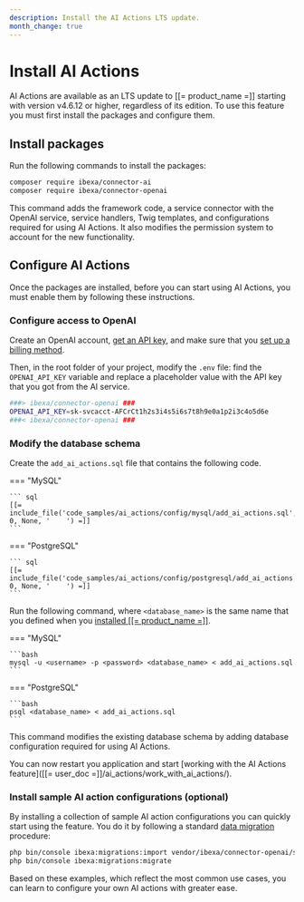 ```yaml
---
description: Install the AI Actions LTS update.
month_change: true
---
```


# Install AI Actions

AI Actions are available as an LTS update to [[= product_name =]] starting with version v4.6.12 or higher, regardless of its edition.
To use this feature you must first install the packages and configure them.

## Install packages

Run the following commands to install the packages:

``` bash
composer require ibexa/connector-ai
composer require ibexa/connector-openai
```

This command adds the framework code, a service connector with the OpenAI service, service handlers, Twig templates, and configurations required for using AI Actions.
It also modifies the permission system to account for the new functionality.

## Configure AI Actions

Once the packages are installed, before you can start using AI Actions, you must enable them by following these instructions.

### Configure access to OpenAI

Create an OpenAI account, [get an API key](https://help.openai.com/en/articles/4936850-where-do-i-find-my-openai-api-key), and make sure that you [set up a billing method](https://help.openai.com/en/articles/9038407-how-can-i-set-up-billing-for-my-account).

Then, in the root folder of your project, modify the `.env` file: find the `OPENAI_API_KEY` variable and replace a placeholder value with the API key that you got from the AI service.

```bash
###> ibexa/connector-openai ###
OPENAI_API_KEY=sk-svcacct-AFCrCt1h2s3i4s5i6s7t8h9e0a1p2i3c4o5d6e
###< ibexa/connector-openai ###
```

### Modify the database schema

Create the `add_ai_actions.sql` file that contains the following code.

=== "MySQL"

    ``` sql
    [[= include_file('code_samples/ai_actions/config/mysql/add_ai_actions.sql', 0, None, '    ') =]]
    ```

=== "PostgreSQL"

    ``` sql
    [[= include_file('code_samples/ai_actions/config/postgresql/add_ai_actions.sql', 0, None, '    ') =]]
    ```

Run the following command, where `<database_name>` is the same name that you defined when you [installed [[= product_name =]]](../getting_started/install_ibexa_dxp.md#change-installation-parameters).

=== "MySQL"

    ```bash
    mysql -u <username> -p <password> <database_name> < add_ai_actions.sql
    ```

=== "PostgreSQL"

    ```bash
    psql <database_name> < add_ai_actions.sql
    ```

This command modifies the existing database schema by adding database configuration required for using AI Actions.

You can now restart you application and start [working with the AI Actions feature]([[= user_doc =]]/ai_actions/work_with_ai_actions/).

### Install sample AI action configurations (optional)

By installing a collection of sample AI action configurations you can quickly start using the feature.
You do it by following a standard [data migration](importing_data.md) procedure:

```bash
php bin/console ibexa:migrations:import vendor/ibexa/connector-openai/src/bundle/Resources/migrations/action_configurations.yaml
php bin/console ibexa:migrations:migrate
```

Based on these examples, which reflect the most common use cases, you can learn to configure your own AI actions with greater ease.
